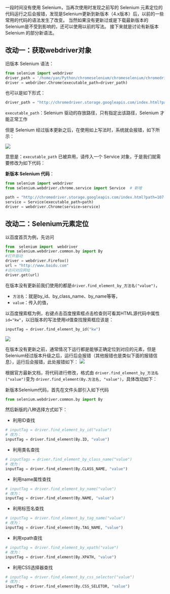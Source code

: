 一段时间没有使用 Selenium，当再次使用时发现之前写的 Selenium 元素定位的代码运行之后会报错，发现是Selenium更新到新版本（4.x版本）后，以前的一些常用的代码的语法发生了改变。
当然如果没有更新过或是下载最新版本的Selenium是不受到影响的，还可以使用以前的写法。
接下来就是讨论有新版本 Selenium 的部分新语法。

## 改动一：获取webdriver对象
旧版本 Selenium 语法：
```python
from selenium import webdriver
driver_path = '/home/yan/Python/chromeselenium/chromeselenium/chromedriver'
driver = webdriber.Chrome(executable_path=driver_path)
```
也可以是如下形式：
```python
driver_path = "http://chromedriver.storage.googleapis.com/index.html?path=107.0.5304.62/chromedriver_win32.zip"
```
`executable_path`：Selenium 驱动的存放路径，只有指定出该路径，Selenium 才能正常工作

但是 Selenium 经过版本更新之后，在使用如上写法时，系统就会报错，如下所示：

![](https://ypic.oss-cn-hangzhou.aliyuncs.com/202211080925924.png)

意思是：`executable_path` 已被弃用，请传入一个 Service 对象，于是我们就需要修改为如下代码：

**新版本 Selenium 代码**：
```python
from selenium import webdriver
from selenium.webdriver.chrome.service import Service  # 新增

path = "http://chromedriver.storage.googleapis.com/index.html?path=107.0.5304.62/chromedriver_win32.zip"
service = Service(executable_path=path)
driver = webdriver.Chrome(service=service)
```

## 改动二：Selenium元素定位
以百度首页为例，先访问
```python
from  selenium import  webdriver
from selenium.webdriver.common.by import By
#打开驱动
driver = webdriver.Firefox()
url = "http://www.baidu.com"
#访问对应网址
driver.get(url)
```

在版本没有更新前我们使用的都是`driver.find_element_by_方法名("value")`，
- `方法名`：就是by_id、by_class_name、by_name等等，
- `value`：传入的值，

以百度搜索框为例，右键点击百度搜索框点击检查则可看其HTML源代码中属性`id="kw"`，以旧版本的写法使用id值查找搜索框应该是：
```python
inputTag = driver.find_element_by_id("kw")
```
![](https://ypic.oss-cn-hangzhou.aliyuncs.com/202211072152613.png)

在版本没有更新之前，通常情况下运行都是能够正确定位到对应的元素，但是Selenium经过版本升级之后，运行后会报错（其他报错也是类似下面的报错信息），运行后会报错，此处报错如下：
![](https://ypic.oss-cn-hangzhou.aliyuncs.com/202211072153806.png)

根据官方最新文档，将代码进行修改，格式由 `driver.find_element_by_方法名("value")`变为 
`driver.find_element(By.方法名, "value")`，具体改动如下：

新版本Selenium代码，首先在文件头部引入如下代码
```python
from selenium.webdriver.common.by import By
```

然后新版的八种选择方式如下：
- 利用ID查找
```python
# inputTag = driver.find_element_by_id("value")  
# 改为：
inputTag = driver.find_element(By.ID, "value")
```
- 利用类名查找
```python
# inputTags = driver.find_element_by_class_name("value")  
# 改为：
inputTag = driver.find_element(By.CLASS_NAME, "value")
```
- 利用name属性查找
```python
# inputTag = driver.find_element_by_name("value")  
# 改为：
inputTag = driver.find_element(By.NAME, "value")
```
- 利用标签名查找
```python
# inputTag = driver.find_element_by_tag_name("value")  
# 改为：
inputTag = driver.find_element(By.TAG_NAME, "value")
```
- 利用xpath查找
```python
# inputTag = driver.find_element_by_xpath("value")  
# 改为：
inputTag = driver.find_element(By.XPATH, "value")
```
- 利用CSS选择器查找
```python
# inputTag = driver.find_element_by_css_selector("value")  
# 改为：
inputTag = driver.find_element(By.CSS_SELETOR, "value")
```

